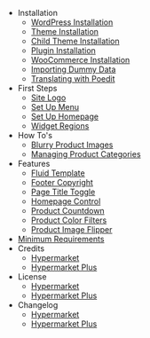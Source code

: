 - Installation
  - [WordPress Installation](wordpress-installation.md)
  - [Theme Installation](install-hypermarket-wordpress-theme.md)
  - [Child Theme Installation](install-hypermarket-wordpress-child-theme.md)
  - [Plugin Installation](install-hypermarket-plus-plugin.md)
  - [WooCommerce Installation](installing-woocommerce.md)
  - [Importing Dummy Data](import-hypermarket-dummy-data.md)
  - [Translating with Poedit](translating-with-poedit.md)
- First Steps
  - [Site Logo](upload-site-logo.md)
  - [Set Up Menu](setup-menu.md)
  - [Set Up Homepage](setup-homepage-template.md)
  - [Widget Regions](widget-regions.md)
- How To's
  - [Blurry Product Images](blurry-product-images.md)
  - [Managing Product Categories](managing-product-categories.md)
- Features
  - [Fluid Template](fluid-template.md)
  - [Footer Copyright](update-footer-copyright.md)
  - [Page Title Toggle](page-title-toggle.md)
  - [Homepage Control](homepage-control.md)
  - [Product Countdown](product-countdown.md)
  - [Product Color Filters](product-color-filters.md)
  - [Product Image Flipper](product-image-flipper.md)
- [Minimum Requirements](minimum-requirements.md)
- Credits
  - [Hypermarket](hypermarket-wordpress-theme-credits.md)
  - [Hypermarket Plus](hypermarket-plus-plugin-credits.md)
- License
  - [Hypermarket](hypermarket-wordpress-theme-license.md)
  - [Hypermarket Plus](hypermarket-plus-plugin-license.md)
- Changelog
  - [Hypermarket](hypermarket-wordpress-theme-changelog.md)
  - [Hypermarket Plus](hypermarket-plus-plugin-changelog.md)
